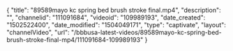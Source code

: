 {
    "title": "89589mayo kc spring bed brush stroke final.mp4",
    "description": "",
    "channelid": "111091684",
    "videoid": "109989193",
    "date_created": "1502522400",
    "date_modified": "1504049171",
    "type": "captivate",
    "layout": "channelVideo",
    "url": "\/bbbusa-latest-videos\/89589mayo-kc-spring-bed-brush-stroke-final-mp4\/111091684-109989193"
}
